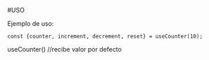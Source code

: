 #USO

Ejemplo de uso: 
```
const {counter, increment, decrement, reset} = useCounter(10);

```
useCounter() //recibe valor por defecto